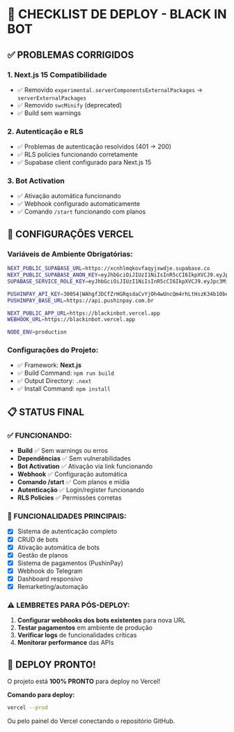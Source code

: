# 🚀 CHECKLIST DE DEPLOY - BLACK IN BOT

## ✅ PROBLEMAS CORRIGIDOS

### 1. **Next.js 15 Compatibilidade**
- ✅ Removido `experimental.serverComponentsExternalPackages` → `serverExternalPackages`
- ✅ Removido `swcMinify` (deprecated)
- ✅ Build sem warnings

### 2. **Autenticação e RLS**
- ✅ Problemas de autenticação resolvidos (401 → 200)
- ✅ RLS policies funcionando corretamente
- ✅ Supabase client configurado para Next.js 15

### 3. **Bot Activation**
- ✅ Ativação automática funcionando
- ✅ Webhook configurado automaticamente
- ✅ Comando `/start` funcionando com planos

## 🔧 CONFIGURAÇÕES VERCEL

### Variáveis de Ambiente Obrigatórias:
```bash
NEXT_PUBLIC_SUPABASE_URL=https://xcnhlmqkovfaqyjxwdje.supabase.co
NEXT_PUBLIC_SUPABASE_ANON_KEY=eyJhbGciOiJIUzI1NiIsInR5cCI6IkpXVCJ9.eyJpc3MiOiJzdXBhYmFzZSIsInJlZiI6InhjbmhsbXFrb3ZmYXF5anh3ZGplIiwicm9sZSI6ImFub24iLCJpYXQiOjE3NDc2OTA0NTYsImV4cCI6MjA2MzI2NjQ1Nn0.SXKnumGDPPBryp0UOuvCK0_9XZ8SdWq35BR_JqlrG4U
SUPABASE_SERVICE_ROLE_KEY=eyJhbGciOiJIUzI1NiIsInR5cCI6IkpXVCJ9.eyJpc3MiOiJzdXBhYmFzZSIsInJlZiI6InhjbmhsbXFrb3ZmYXF5anh3ZGplIiwicm9sZSI6InNlcnZpY2Vfcm9sZSIsImlhdCI6MTc0NzY5MDQ1NiwiZXhwIjoyMDYzMjY2NDU2fQ.-nZKTJD77uUtCglMY3zs1Jkcoq_KiZsy9NLIbJlW9Eg

PUSHINPAY_API_KEY=30054|WAhgfJDCfZrHGRqsdaCvYjOh4wUncQm4rhLtHszK34b10bea
PUSHINPAY_BASE_URL=https://api.pushinpay.com.br

NEXT_PUBLIC_APP_URL=https://blackinbot.vercel.app
WEBHOOK_URL=https://blackinbot.vercel.app

NODE_ENV=production
```

### Configurações do Projeto:
- ✅ Framework: **Next.js**
- ✅ Build Command: `npm run build`
- ✅ Output Directory: `.next`
- ✅ Install Command: `npm install`

## 📋 STATUS FINAL

### ✅ FUNCIONANDO:
- **Build** ✅ Sem warnings ou erros
- **Dependências** ✅ Sem vulnerabilidades
- **Bot Activation** ✅ Ativação via link funcionando
- **Webhook** ✅ Configuração automática
- **Comando /start** ✅ Com planos e mídia
- **Autenticação** ✅ Login/register funcionando
- **RLS Policies** ✅ Permissões corretas

### 🔄 FUNCIONALIDADES PRINCIPAIS:
- [x] Sistema de autenticação completo
- [x] CRUD de bots
- [x] Ativação automática de bots
- [x] Gestão de planos
- [x] Sistema de pagamentos (PushinPay)
- [x] Webhook do Telegram
- [x] Dashboard responsivo
- [x] Remarketing/automação

### ⚠️ LEMBRETES PARA PÓS-DEPLOY:
1. **Configurar webhooks dos bots existentes** para nova URL
2. **Testar pagamentos** em ambiente de produção
3. **Verificar logs** de funcionalidades críticas
4. **Monitorar performance** das APIs

## 🎯 DEPLOY PRONTO!

O projeto está **100% PRONTO** para deploy no Vercel! 

**Comando para deploy:**
```bash
vercel --prod
```

Ou pelo painel do Vercel conectando o repositório GitHub. 